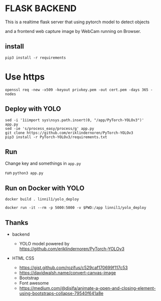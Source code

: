 # FLASK BACKEND
This is a realtime flask server that using pytorch model to detect objects

and a frontend web capture image by WebCam running on Browser.

## install
`pip3 install -r requirements`

# Use https
`openssl req -new -x509 -keyout privkey.pem -out cert.pem -days 365 -nodes`

## Deploy with YOLO
```
sed -i '1iimport sys\nsys.path.insert(0, "/app/PyTorch-YOLOv3")' app.py
sed -ie 's/process_easy/process/g' app.py
git clone https://github.com/eriklindernoren/PyTorch-YOLOv3
pip3 install -r PyTorch-YOLOv3/requirements.txt
```

## Run
Change key and somethings in `app.py`

run `python3 app.py`

## Run on Docker with YOLO
`docker build . linnil1/yolo_deploy`

`docker run -it --rm -p 5000:5000 -v $PWD:/app linnil1/yolo_deploy`

## Thanks
* backend
    * YOLO model powered by https://github.com/eriklindernoren/PyTorch-YOLOv3

* HTML CSS
    * https://gist.github.com/rozifus/c529caf170699f117c53
    * https://davidwalsh.name/convert-canvas-image
    * Bootstrap
    * Font awesome
    * https://medium.com/@disjfa/animate-a-open-and-closing-element-using-bootstraps-collapse-79540f641a8e
